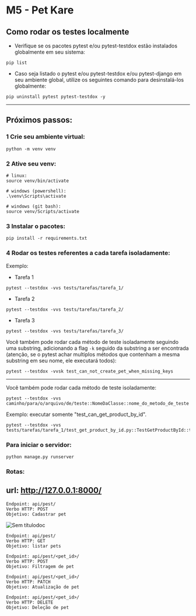 # M5 - Pet Kare

## Como rodar os testes localmente

-   Verifique se os pacotes pytest e/ou pytest-testdox estão instalados globalmente em seu sistema:

```shell
pip list
```

-   Caso seja listado o pytest e/ou pytest-testdox e/ou pytest-django em seu ambiente global, utilize os seguintes comando para desinstalá-los globalmente:

```shell
pip uninstall pytest pytest-testdox -y
```

<hr>

## Próximos passos:

### 1 Crie seu ambiente virtual:

```shell
python -m venv venv
```

### 2 Ative seu venv:

```shell
# linux:
source venv/bin/activate

# windows (powershell):
.\venv\Scripts\activate

# windows (git bash):
source venv/Scripts/activate
```

### 3 Instalar o pacotes:

```shell
pip install -r requirements.txt
```

### 4 Rodar os testes referentes a cada tarefa isoladamente:

Exemplo:

-   Tarefa 1

```shell
pytest --testdox -vvs tests/tarefas/tarefa_1/
```

-   Tarefa 2

```shell
pytest --testdox -vvs tests/tarefas/tarefa_2/
```

-   Tarefa 3

```shell
pytest --testdox -vvs tests/tarefas/tarefa_3/
```

Você também pode rodar cada método de teste isoladamente seguindo uma substring, adicionando a flag `-k` seguido da substring a ser encontrada
(atenção, se o pytest achar multiplos métodos que contenham a mesma substring em seu nome, ele executará todos):

```shell
pytest --testdox -vvsk test_can_not_create_pet_when_missing_keys
```

<hr>

Você também pode rodar cada método de teste isoladamente:

```shell
pytest --testdox -vvs caminho/para/o/arquivo/de/teste::NomeDaClasse::nome_do_metodo_de_teste
```

Exemplo: executar somente "test_can_get_product_by_id".

```shell
pytest --testdox -vvs tests/tarefas/tarefa_1/test_get_product_by_id.py::TestGetProductById::test_can_get_product_by_id
```

### Para iniciar o servidor:

```
python manage.py runserver
```

### Rotas:

## url: http://127.0.0.1:8000/

```
Endpoint: api/pest/
Verbo HTTP: POST
Objetivo: Cadastrar pet
```

![Sem títulodoc](https://user-images.githubusercontent.com/103224186/230748121-48134458-97ce-4ddd-aba5-6486a34a8ac6.png)

```
Endpoint: api/pest/
Verbo HTTP: GET
Objetivo: listar pets
```

```
Endpoint: api/pest/<pet_id>/
Verbo HTTP: POST
Objetivo: Filtragem de pet
```

```
Endpoint: api/pest/<pet_id>/
Verbo HTTP: PATCH
Objetivo: Atualização de pet
```

```
Endpoint: api/pest/<pet_id>/
Verbo HTTP: DELETE
Objetivo: Deleção de pet
```
